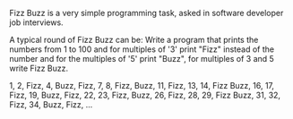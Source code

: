 Fizz Buzz is a very simple programming task, asked in software developer job interviews.

A typical round of Fizz Buzz can be:
Write a program that prints the numbers from 1 to 100 and for multiples of '3' print "Fizz" instead of the number and for the multiples of '5' print "Buzz", for multiples of 3 and 5 write Fizz Buzz.

1, 2, Fizz, 4, Buzz, Fizz, 7, 8, Fizz, Buzz, 11, Fizz, 13, 14, Fizz Buzz, 16, 17, Fizz, 19, Buzz, Fizz, 22, 23, Fizz, Buzz, 26, Fizz, 28, 29, Fizz Buzz, 31, 32, Fizz, 34, Buzz, Fizz, ...

